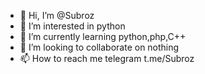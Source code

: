 - 👋 Hi, I’m @Subroz
- 👀 I’m interested in python
- 🌱 I’m currently learning python,php,C++
- 💞️ I’m looking to collaborate on nothing
- 📫 How to reach me telegram t.me/Subroz

<!---
Subroz/Subroz is a ✨ special ✨ repository because its `README.md` (this file) appears on your GitHub profile.
You can click the Preview link to take a look at your changes.
--->
